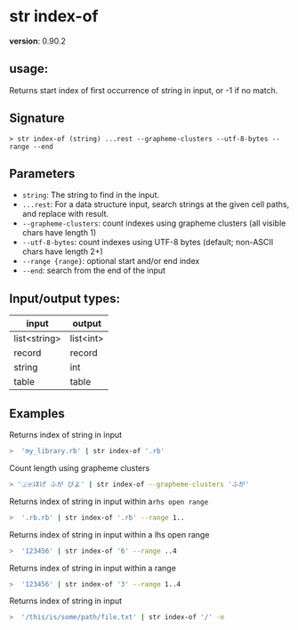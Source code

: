 # str index-of

**version**: 0.90.2

## **usage**:

Returns start index of first occurrence of string in input, or -1 if no match.

## Signature

`> str index-of (string) ...rest --grapheme-clusters --utf-8-bytes --range --end`

## Parameters

- `string`: The string to find in the input.
- `...rest`: For a data structure input, search strings at the given cell paths, and replace with result.
- `--grapheme-clusters`: count indexes using grapheme clusters (all visible chars have length 1)
- `--utf-8-bytes`: count indexes using UTF-8 bytes (default; non-ASCII chars have length 2+)
- `--range {range}`: optional start and/or end index
- `--end`: search from the end of the input

## Input/output types:

| input          | output      |
| -------------- | ----------- |
| list\<string\> | list\<int\> |
| record         | record      |
| string         | int         |
| table          | table       |

## Examples

Returns index of string in input

```bash
>  'my_library.rb' | str index-of '.rb'
```

Count length using grapheme clusters

```bash
> '🇯🇵ほげ ふが ぴよ' | str index-of --grapheme-clusters 'ふが'
```

Returns index of string in input within a`rhs open range`

```bash
>  '.rb.rb' | str index-of '.rb' --range 1..
```

Returns index of string in input within a lhs open range

```bash
>  '123456' | str index-of '6' --range ..4
```

Returns index of string in input within a range

```bash
>  '123456' | str index-of '3' --range 1..4
```

Returns index of string in input

```bash
>  '/this/is/some/path/file.txt' | str index-of '/' -e
```
